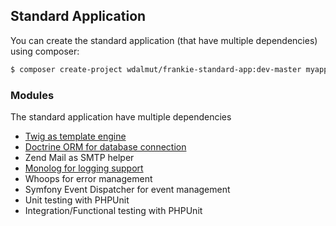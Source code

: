 ## Standard Application

You can create the standard application (that have multiple dependencies) using composer:

```sh
$ composer create-project wdalmut/frankie-standard-app:dev-master myapp
```

### Modules

The standard application have multiple dependencies

 * [Twig as template engine](twig.html)
 * [Doctrine ORM for database connection](doctrine.html)
 * Zend Mail as SMTP helper
 * [Monolog for logging support](logging.html)
 * Whoops for error management
 * Symfony Event Dispatcher for event management
 * Unit testing with PHPUnit
 * Integration/Functional testing with PHPUnit
